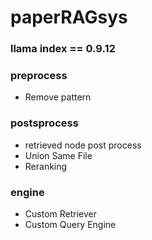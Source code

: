# paperRAGsys

### llama index == 0.9.12

### preprocess
- Remove pattern

### postsprocess
- retrieved node post process
- Union Same File
- Reranking

### engine
- Custom Retriever
- Custom Query Engine
